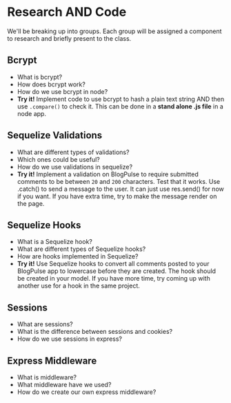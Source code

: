# Research AND Code

We'll be breaking up into groups. Each group will be assigned a component to research and briefly present to the class.

## Bcrypt

* What is bcrypt?
* How does bcrypt work?
* How do we use bcrypt in node?
* **Try it!** Implement code to use bcrypt to hash a plain text string AND then use `.compare()` to check it. This can be done in a **stand alone .js file** in a node app.

## Sequelize Validations

* What are different types of validations?
* Which ones could be useful?
* How do we use validations in sequelize?
* **Try it!** Implement a validation on BlogPulse to require submitted comments to be between `20` and `200` characters. Test that it works. Use .catch\(\) to send a message to the user. It can just use res.send\(\) for now if you want. If you have extra time, try to make the message render on the page.

## Sequelize Hooks

* What is a Sequelize hook?
* What are different types of Sequelize hooks? 
* How are hooks implemented in Sequelize?
* **Try it!** Use Sequelize hooks to convert all comments posted to your BlogPulse app to lowercase before they are created. The hook should be created in your model. If you have more time, try coming up with another use for a hook in the same project.

## Sessions

* What are sessions?
* What is the difference between sessions and cookies?
* How do we use sessions in express?

## Express Middleware

* What is middleware?
* What middleware have we used?
* How do we create our own express middleware?


